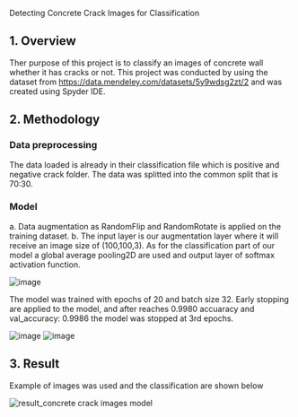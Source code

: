 Detecting Concrete Crack Images for Classification

## 1. Overview
Ther purpose of this project is to classify an images of concrete wall whether it has cracks or not. This project was conducted by using the dataset from https://data.mendeley.com/datasets/5y9wdsg2zt/2 and was created using Spyder IDE. 

## 2. Methodology
### Data preprocessing

The data loaded is already in their classification file which is positive and negative crack folder. The data was splitted into the common split that is 70:30.

### Model
a. Data augmentation as RandomFlip and RandomRotate is applied on the training dataset.
b. The input layer is our augmentation layer where it will receive an image size of (100,100,3). As for the classification part of our model a global average pooling2D  are used and output layer of softmax activation function. 

![image](https://user-images.githubusercontent.com/108311968/184271257-a2c4dbde-165c-4cfc-80d7-7e77d93a0115.png)


The model was trained with epochs of 20 and batch size 32. Early stopping are applied to the model, and after reaches 0.9980 accuaracy and val_accuracy: 0.9986 the model was stopped at 3rd epochs.

![image](https://user-images.githubusercontent.com/108311968/184271325-abe8cc8a-576f-4d01-8dcd-abcf16fadf9a.png)
![image](https://user-images.githubusercontent.com/108311968/184271403-ebdd44de-a89f-4612-b33a-f31bb1c93c9e.png)

## 3. Result

Example of images was used and the classification are shown below

![result_concrete crack images model](https://user-images.githubusercontent.com/92585515/182049177-03c7b60e-293b-4a07-91ed-ecde6d04c27e.png)
